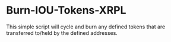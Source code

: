 # Burn-IOU-Tokens-XRPL
 This simple script will cycle and burn any defined tokens that are transferred to/held by the defined addresses.
